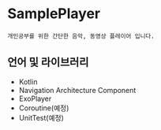 # SamplePlayer

```
개인공부를 위한 간단한 음악, 동영상 플레이어 입니다.
```

## 언어 및 라이브러리
* Kotlin
* Navigation Architecture Component
* ExoPlayer
* Coroutine(예정)
* UnitTest(예정)
